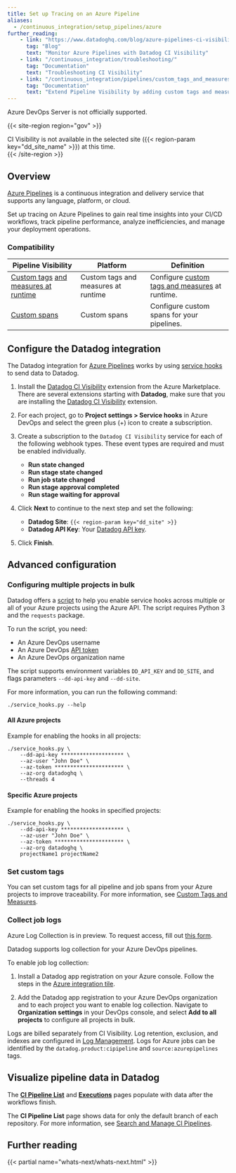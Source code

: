 ```yaml
---
title: Set up Tracing on an Azure Pipeline
aliases:
  - /continuous_integration/setup_pipelines/azure
further_reading:
    - link: "https://www.datadoghq.com/blog/azure-pipelines-ci-visibility/"
      tag: "Blog"
      text: "Monitor Azure Pipelines with Datadog CI Visibility"
    - link: "/continuous_integration/troubleshooting/"
      tag: "Documentation"
      text: "Troubleshooting CI Visibility"
    - link: "/continuous_integration/pipelines/custom_tags_and_measures/"
      tag: "Documentation"
      text: "Extend Pipeline Visibility by adding custom tags and measures"
---
```


<div class="alert alert-warning">
Azure DevOps Server is not officially supported.
</div>

{{< site-region region="gov" >}}
<div class="alert alert-warning">CI Visibility is not available in the selected site ({{< region-param key="dd_site_name" >}}) at this time.</div>
{{< /site-region >}}

## Overview

[Azure Pipelines][1] is a continuous integration and delivery service that supports any language, platform, or cloud.

Set up tracing on Azure Pipelines to gain real time insights into your CI/CD workflows, track pipeline performance, analyze inefficiencies, and manage your deployment operations.

### Compatibility

| Pipeline Visibility | Platform | Definition |
|---|---|---|
| [Custom tags][10] [and measures at runtime][11] | Custom tags and measures at runtime | Configure [custom tags and measures][6] at runtime. |
| [Custom spans][15] | Custom spans | Configure custom spans for your pipelines. |

## Configure the Datadog integration

The Datadog integration for [Azure Pipelines][16] works by using [service hooks][2] to send data to Datadog.

1. Install the [Datadog CI Visibility][8] extension from the Azure Marketplace. There are several extensions starting with **Datadog**, make sure that you are installing the [Datadog CI Visibility][8] extension.

2. For each project, go to **Project settings > Service hooks** in Azure DevOps and select the green plus (+) icon to create a subscription.

3. Create a subscription to the `Datadog CI Visibility` service for each of the following webhook types. These event types are required and must be enabled individually.

    - **Run state changed**
    - **Run stage state changed**
    - **Run job state changed**
    - **Run stage approval completed**
    - **Run stage waiting for approval**

4. Click **Next** to continue to the next step and set the following:

    - **Datadog Site**: `{{< region-param key="dd_site" >}}`
    - **Datadog API Key**: Your [Datadog API key][3].

5. Click **Finish**.

## Advanced configuration

### Configuring multiple projects in bulk

Datadog offers a [script][12] to help you enable service hooks across multiple or all of your Azure projects using the Azure API. The script requires Python 3 and the `requests` package.

To run the script, you need:

- An Azure DevOps username
- An Azure DevOps [API token][13]
- An Azure DevOps organization name


The script supports environment variables `DD_API_KEY` and `DD_SITE`, and flags parameters `--dd-api-key` and `--dd-site`.

For more information, you can run the following command:

```shell
./service_hooks.py --help
```

#### All Azure projects

Example for enabling the hooks in all projects:

```shell
./service_hooks.py \
    --dd-api-key ******************** \
    --az-user "John Doe" \
    --az-token ********************** \
    --az-org datadoghq \
    --threads 4
```

#### Specific Azure projects

Example for enabling the hooks in specified projects:

```shell
./service_hooks.py \
    --dd-api-key ******************** \
    --az-user "John Doe" \
    --az-token ********************** \
    --az-org datadoghq \
    projectName1 projectName2
```


### Set custom tags

You can set custom tags for all pipeline and job spans from your Azure projects to improve traceability. For more information, see [Custom Tags and Measures][6].

### Collect job logs

<div class="alert alert-info">Azure Log Collection is in preview. To request access, fill out <a href="https://forms.gle/vXEQQcPLARdSDLd27">this form</a>.</div>

Datadog supports log collection for your Azure DevOps pipelines.

To enable job log collection:

1. Install a Datadog app registration on your Azure console. Follow the steps in the [Azure integration tile][14].

2. Add the Datadog app registration to your Azure DevOps organization and to each project you want to enable log collection. Navigate to **Organization settings** in your DevOps console, and select **Add to all projects** to configure all projects in bulk.

Logs are billed separately from CI Visibility. Log retention, exclusion, and indexes are configured in [Log Management][18]. Logs for Azure jobs can be identified by the `datadog.product:cipipeline` and `source:azurepipelines` tags.

## Visualize pipeline data in Datadog

The [**CI Pipeline List**][4] and [**Executions**][5] pages populate with data after the workflows finish.

The **CI Pipeline List** page shows data for only the default branch of each repository. For more information, see [Search and Manage CI Pipelines][17].

## Further reading

{{< partial name="whats-next/whats-next.html" >}}

[1]: https://azure.microsoft.com/en-us/products/devops/pipelines
[2]: https://learn.microsoft.com/en-us/azure/devops/service-hooks/services/webhooks?view=azure-devops
[3]: https://app.datadoghq.com/organization-settings/api-keys
[4]: https://app.datadoghq.com/ci/pipelines
[5]: https://app.datadoghq.com/ci/pipeline-executions
[6]: /continuous_integration/pipelines/custom_tags_and_measures/?tab=linux
[8]: https://marketplace.visualstudio.com/items?itemName=Datadog.ci-visibility
[9]: https://learn.microsoft.com/en-us/azure/devops/pipelines/process/approvals?view=azure-devops&tabs=check-pass#approvals
[10]: /glossary/#custom-tag
[11]: /glossary/#custom-measure
[12]: https://raw.githubusercontent.com/DataDog/ci-visibility-azure-pipelines/main/service_hooks.py
[13]: https://learn.microsoft.com/en-us/azure/devops/organizations/accounts/use-personal-access-tokens-to-authenticate?view=azure-devops&tabs=Windows#create-a-pat
[14]: https://app.datadoghq.com/integrations/azure
[15]: /glossary/#custom-span
[16]: /integrations/azure_devops/
[17]: /continuous_integration/search/#search-for-pipelines
[18]: /logs/guide/best-practices-for-log-management/
